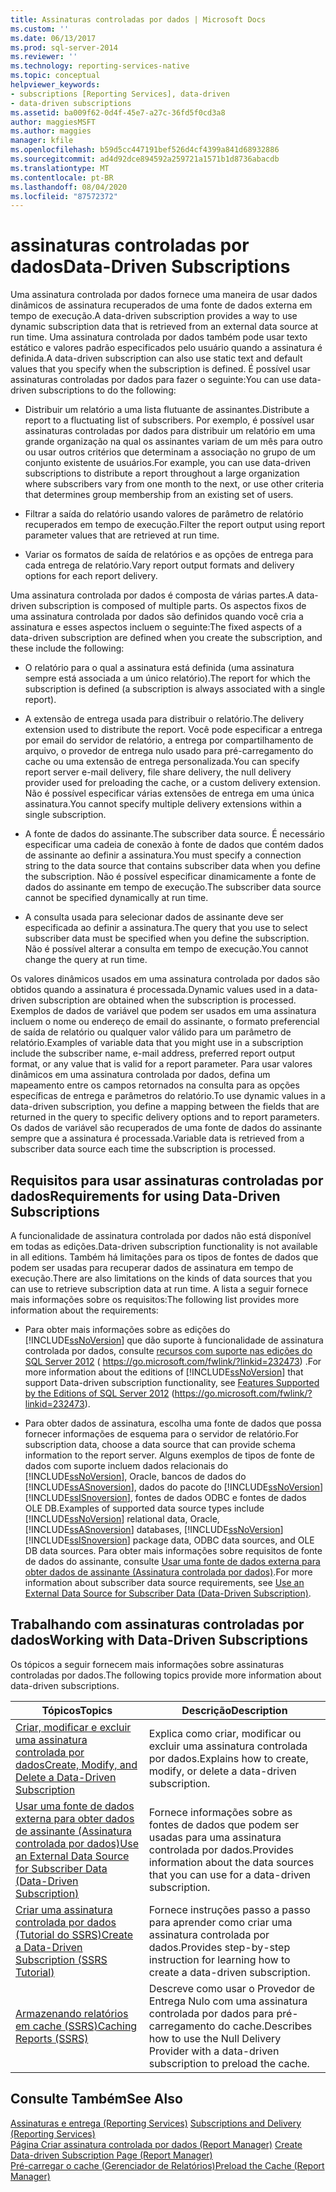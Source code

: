 ```yaml
---
title: Assinaturas controladas por dados | Microsoft Docs
ms.custom: ''
ms.date: 06/13/2017
ms.prod: sql-server-2014
ms.reviewer: ''
ms.technology: reporting-services-native
ms.topic: conceptual
helpviewer_keywords:
- subscriptions [Reporting Services], data-driven
- data-driven subscriptions
ms.assetid: ba009f62-0d4f-45e7-a27c-36fd5f0cd3a8
author: maggiesMSFT
ms.author: maggies
manager: kfile
ms.openlocfilehash: b59d5cc447191bef526d4cf4399a841d68932886
ms.sourcegitcommit: ad4d92dce894592a259721a1571b1d8736abacdb
ms.translationtype: MT
ms.contentlocale: pt-BR
ms.lasthandoff: 08/04/2020
ms.locfileid: "87572372"
---
```

# <a name="data-driven-subscriptions"></a><span data-ttu-id="f5cd2-102">assinaturas controladas por dados</span><span class="sxs-lookup"><span data-stu-id="f5cd2-102">Data-Driven Subscriptions</span></span>
  <span data-ttu-id="f5cd2-103">Uma assinatura controlada por dados fornece uma maneira de usar dados dinâmicos de assinatura recuperados de uma fonte de dados externa em tempo de execução.</span><span class="sxs-lookup"><span data-stu-id="f5cd2-103">A data-driven subscription provides a way to use dynamic subscription data that is retrieved from an external data source at run time.</span></span> <span data-ttu-id="f5cd2-104">Uma assinatura controlada por dados também pode usar texto estático e valores padrão especificados pelo usuário quando a assinatura é definida.</span><span class="sxs-lookup"><span data-stu-id="f5cd2-104">A data-driven subscription can also use static text and default values that you specify when the subscription is defined.</span></span> <span data-ttu-id="f5cd2-105">É possível usar assinaturas controladas por dados para fazer o seguinte:</span><span class="sxs-lookup"><span data-stu-id="f5cd2-105">You can use data-driven subscriptions to do the following:</span></span>  
  
-   <span data-ttu-id="f5cd2-106">Distribuir um relatório a uma lista flutuante de assinantes.</span><span class="sxs-lookup"><span data-stu-id="f5cd2-106">Distribute a report to a fluctuating list of subscribers.</span></span> <span data-ttu-id="f5cd2-107">Por exemplo, é possível usar assinaturas controladas por dados para distribuir um relatório em uma grande organização na qual os assinantes variam de um mês para outro ou usar outros critérios que determinam a associação no grupo de um conjunto existente de usuários.</span><span class="sxs-lookup"><span data-stu-id="f5cd2-107">For example, you can use data-driven subscriptions to distribute a report throughout a large organization where subscribers vary from one month to the next, or use other criteria that determines group membership from an existing set of users.</span></span>  
  
-   <span data-ttu-id="f5cd2-108">Filtrar a saída do relatório usando valores de parâmetro de relatório recuperados em tempo de execução.</span><span class="sxs-lookup"><span data-stu-id="f5cd2-108">Filter the report output using report parameter values that are retrieved at run time.</span></span>  
  
-   <span data-ttu-id="f5cd2-109">Variar os formatos de saída de relatórios e as opções de entrega para cada entrega de relatório.</span><span class="sxs-lookup"><span data-stu-id="f5cd2-109">Vary report output formats and delivery options for each report delivery.</span></span>  
  
 <span data-ttu-id="f5cd2-110">Uma assinatura controlada por dados é composta de várias partes.</span><span class="sxs-lookup"><span data-stu-id="f5cd2-110">A data-driven subscription is composed of multiple parts.</span></span> <span data-ttu-id="f5cd2-111">Os aspectos fixos de uma assinatura controlada por dados são definidos quando você cria a assinatura e esses aspectos incluem o seguinte:</span><span class="sxs-lookup"><span data-stu-id="f5cd2-111">The fixed aspects of a data-driven subscription are defined when you create the subscription, and these include the following:</span></span>  
  
-   <span data-ttu-id="f5cd2-112">O relatório para o qual a assinatura está definida (uma assinatura sempre está associada a um único relatório).</span><span class="sxs-lookup"><span data-stu-id="f5cd2-112">The report for which the subscription is defined (a subscription is always associated with a single report).</span></span>  
  
-   <span data-ttu-id="f5cd2-113">A extensão de entrega usada para distribuir o relatório.</span><span class="sxs-lookup"><span data-stu-id="f5cd2-113">The delivery extension used to distribute the report.</span></span> <span data-ttu-id="f5cd2-114">Você pode especificar a entrega por email do servidor de relatório, a entrega por compartilhamento de arquivo, o provedor de entrega nulo usado para pré-carregamento do cache ou uma extensão de entrega personalizada.</span><span class="sxs-lookup"><span data-stu-id="f5cd2-114">You can specify report server e-mail delivery, file share delivery, the null delivery provider used for preloading the cache, or a custom delivery extension.</span></span> <span data-ttu-id="f5cd2-115">Não é possível especificar várias extensões de entrega em uma única assinatura.</span><span class="sxs-lookup"><span data-stu-id="f5cd2-115">You cannot specify multiple delivery extensions within a single subscription.</span></span>  
  
-   <span data-ttu-id="f5cd2-116">A fonte de dados do assinante.</span><span class="sxs-lookup"><span data-stu-id="f5cd2-116">The subscriber data source.</span></span> <span data-ttu-id="f5cd2-117">É necessário especificar uma cadeia de conexão à fonte de dados que contém dados de assinante ao definir a assinatura.</span><span class="sxs-lookup"><span data-stu-id="f5cd2-117">You must specify a connection string to the data source that contains subscriber data when you define the subscription.</span></span> <span data-ttu-id="f5cd2-118">Não é possível especificar dinamicamente a fonte de dados do assinante em tempo de execução.</span><span class="sxs-lookup"><span data-stu-id="f5cd2-118">The subscriber data source cannot be specified dynamically at run time.</span></span>  
  
-   <span data-ttu-id="f5cd2-119">A consulta usada para selecionar dados de assinante deve ser especificada ao definir a assinatura.</span><span class="sxs-lookup"><span data-stu-id="f5cd2-119">The query that you use to select subscriber data must be specified when you define the subscription.</span></span> <span data-ttu-id="f5cd2-120">Não é possível alterar a consulta em tempo de execução.</span><span class="sxs-lookup"><span data-stu-id="f5cd2-120">You cannot change the query at run time.</span></span>  
  
 <span data-ttu-id="f5cd2-121">Os valores dinâmicos usados em uma assinatura controlada por dados são obtidos quando a assinatura é processada.</span><span class="sxs-lookup"><span data-stu-id="f5cd2-121">Dynamic values used in a data-driven subscription are obtained when the subscription is processed.</span></span> <span data-ttu-id="f5cd2-122">Exemplos de dados de variável que podem ser usados em uma assinatura incluem o nome ou endereço de email do assinante, o formato preferencial de saída de relatório ou qualquer valor válido para um parâmetro de relatório.</span><span class="sxs-lookup"><span data-stu-id="f5cd2-122">Examples of variable data that you might use in a subscription include the subscriber name, e-mail address, preferred report output format, or any value that is valid for a report parameter.</span></span> <span data-ttu-id="f5cd2-123">Para usar valores dinâmicos em uma assinatura controlada por dados, defina um mapeamento entre os campos retornados na consulta para as opções específicas de entrega e parâmetros do relatório.</span><span class="sxs-lookup"><span data-stu-id="f5cd2-123">To use dynamic values in a data-driven subscription, you define a mapping between the fields that are returned in the query to specific delivery options and to report parameters.</span></span> <span data-ttu-id="f5cd2-124">Os dados de variável são recuperados de uma fonte de dados do assinante sempre que a assinatura é processada.</span><span class="sxs-lookup"><span data-stu-id="f5cd2-124">Variable data is retrieved from a subscriber data source each time the subscription is processed.</span></span>  
  
## <a name="requirements-for-using-data-driven-subscriptions"></a><span data-ttu-id="f5cd2-125">Requisitos para usar assinaturas controladas por dados</span><span class="sxs-lookup"><span data-stu-id="f5cd2-125">Requirements for using Data-Driven Subscriptions</span></span>  
 <span data-ttu-id="f5cd2-126">A funcionalidade de assinatura controlada por dados não está disponível em todas as edições.</span><span class="sxs-lookup"><span data-stu-id="f5cd2-126">Data-driven subscription functionality is not available in all editions.</span></span> <span data-ttu-id="f5cd2-127">Também há limitações para os tipos de fontes de dados que podem ser usadas para recuperar dados de assinatura em tempo de execução.</span><span class="sxs-lookup"><span data-stu-id="f5cd2-127">There are also limitations on the kinds of data sources that you can use to retrieve subscription data at run time.</span></span> <span data-ttu-id="f5cd2-128">A lista a seguir fornece mais informações sobre os requisitos:</span><span class="sxs-lookup"><span data-stu-id="f5cd2-128">The following list provides more information about the requirements:</span></span>  
  
-   <span data-ttu-id="f5cd2-129">Para obter mais informações sobre as edições do [!INCLUDE[ssNoVersion](../../includes/ssnoversion-md.md)] que dão suporte à funcionalidade de assinatura controlada por dados, consulte [recursos com suporte nas edições do SQL Server 2012](https://go.microsoft.com/fwlink/?linkid=232473) ( https://go.microsoft.com/fwlink/?linkid=232473) .</span><span class="sxs-lookup"><span data-stu-id="f5cd2-129">For more information about the editions of [!INCLUDE[ssNoVersion](../../includes/ssnoversion-md.md)] that support Data-driven subscription functionality, see [Features Supported by the Editions of SQL Server 2012](https://go.microsoft.com/fwlink/?linkid=232473) (https://go.microsoft.com/fwlink/?linkid=232473).</span></span>  
  
-   <span data-ttu-id="f5cd2-130">Para obter dados de assinatura, escolha uma fonte de dados que possa fornecer informações de esquema para o servidor de relatório.</span><span class="sxs-lookup"><span data-stu-id="f5cd2-130">For subscription data, choose a data source that can provide schema information to the report server.</span></span> <span data-ttu-id="f5cd2-131">Alguns exemplos de tipos de fonte de dados com suporte incluem dados relacionais do [!INCLUDE[ssNoVersion](../../includes/ssnoversion-md.md)], Oracle, bancos de dados do [!INCLUDE[ssASnoversion](../../includes/ssasnoversion-md.md)], dados do pacote do [!INCLUDE[ssNoVersion](../../includes/ssnoversion-md.md)] [!INCLUDE[ssISnoversion](../../includes/ssisnoversion-md.md)], fontes de dados ODBC e fontes de dados OLE DB.</span><span class="sxs-lookup"><span data-stu-id="f5cd2-131">Examples of supported data source types include [!INCLUDE[ssNoVersion](../../includes/ssnoversion-md.md)] relational data, Oracle, [!INCLUDE[ssASnoversion](../../includes/ssasnoversion-md.md)] databases, [!INCLUDE[ssNoVersion](../../includes/ssnoversion-md.md)] [!INCLUDE[ssISnoversion](../../includes/ssisnoversion-md.md)] package data, ODBC data sources, and OLE DB data sources.</span></span> <span data-ttu-id="f5cd2-132">Para obter mais informações sobre requisitos de fonte de dados do assinante, consulte [Usar uma fonte de dados externa para obter dados de assinante &#40;Assinatura controlada por dados&#41;](use-an-external-data-source-for-subscriber-data-data-driven-subscription.md).</span><span class="sxs-lookup"><span data-stu-id="f5cd2-132">For more information about subscriber data source requirements, see [Use an External Data Source for Subscriber Data &#40;Data-Driven Subscription&#41;](use-an-external-data-source-for-subscriber-data-data-driven-subscription.md).</span></span>  
  
## <a name="working-with-data-driven-subscriptions"></a><span data-ttu-id="f5cd2-133">Trabalhando com assinaturas controladas por dados</span><span class="sxs-lookup"><span data-stu-id="f5cd2-133">Working with Data-Driven Subscriptions</span></span>  
 <span data-ttu-id="f5cd2-134">Os tópicos a seguir fornecem mais informações sobre assinaturas controladas por dados.</span><span class="sxs-lookup"><span data-stu-id="f5cd2-134">The following topics provide more information about data-driven subscriptions.</span></span>  
  
|<span data-ttu-id="f5cd2-135">Tópicos</span><span class="sxs-lookup"><span data-stu-id="f5cd2-135">Topics</span></span>|<span data-ttu-id="f5cd2-136">Descrição</span><span class="sxs-lookup"><span data-stu-id="f5cd2-136">Description</span></span>|  
|------------|-----------------|  
|[<span data-ttu-id="f5cd2-137">Criar, modificar e excluir uma assinatura controlada por dados</span><span class="sxs-lookup"><span data-stu-id="f5cd2-137">Create, Modify, and Delete a Data-Driven Subscription</span></span>](data-driven-subscriptions.md)|<span data-ttu-id="f5cd2-138">Explica como criar, modificar ou excluir uma assinatura controlada por dados.</span><span class="sxs-lookup"><span data-stu-id="f5cd2-138">Explains how to create, modify, or delete a data-driven subscription.</span></span>|  
|[<span data-ttu-id="f5cd2-139">Usar uma fonte de dados externa para obter dados de assinante &#40;Assinatura controlada por dados&#41;</span><span class="sxs-lookup"><span data-stu-id="f5cd2-139">Use an External Data Source for Subscriber Data &#40;Data-Driven Subscription&#41;</span></span>](use-an-external-data-source-for-subscriber-data-data-driven-subscription.md)|<span data-ttu-id="f5cd2-140">Fornece informações sobre as fontes de dados que podem ser usadas para uma assinatura controlada por dados.</span><span class="sxs-lookup"><span data-stu-id="f5cd2-140">Provides information about the data sources that you can use for a data-driven subscription.</span></span>|  
|[<span data-ttu-id="f5cd2-141">Criar uma assinatura controlada por dados &#40;Tutorial do SSRS&#41;</span><span class="sxs-lookup"><span data-stu-id="f5cd2-141">Create a Data-Driven Subscription &#40;SSRS Tutorial&#41;</span></span>](../create-a-data-driven-subscription-ssrs-tutorial.md)|<span data-ttu-id="f5cd2-142">Fornece instruções passo a passo para aprender como criar uma assinatura controlada por dados.</span><span class="sxs-lookup"><span data-stu-id="f5cd2-142">Provides step-by-step instruction for learning how to create a data-driven subscription.</span></span>|  
|[<span data-ttu-id="f5cd2-143">Armazenando relatórios em cache &#40;SSRS&#41;</span><span class="sxs-lookup"><span data-stu-id="f5cd2-143">Caching Reports &#40;SSRS&#41;</span></span>](../report-server/caching-reports-ssrs.md)|<span data-ttu-id="f5cd2-144">Descreve como usar o Provedor de Entrega Nulo com uma assinatura controlada por dados para pré-carregamento do cache.</span><span class="sxs-lookup"><span data-stu-id="f5cd2-144">Describes how to use the Null Delivery Provider with a data-driven subscription to preload the cache.</span></span>|  
  
## <a name="see-also"></a><span data-ttu-id="f5cd2-145">Consulte Também</span><span class="sxs-lookup"><span data-stu-id="f5cd2-145">See Also</span></span>  
 <span data-ttu-id="f5cd2-146">[Assinaturas e entrega &#40;Reporting Services&#41;](subscriptions-and-delivery-reporting-services.md) </span><span class="sxs-lookup"><span data-stu-id="f5cd2-146">[Subscriptions and Delivery &#40;Reporting Services&#41;](subscriptions-and-delivery-reporting-services.md) </span></span>  
 <span data-ttu-id="f5cd2-147">[Página Criar assinatura controlada por dados &#40;Report Manager&#41;](../create-data-driven-subscription-page-report-manager.md) </span><span class="sxs-lookup"><span data-stu-id="f5cd2-147">[Create Data-driven Subscription Page &#40;Report Manager&#41;](../create-data-driven-subscription-page-report-manager.md) </span></span>  
 [<span data-ttu-id="f5cd2-148">Pré-carregar o cache &#40;Gerenciador de Relatórios&#41;</span><span class="sxs-lookup"><span data-stu-id="f5cd2-148">Preload the Cache &#40;Report Manager&#41;</span></span>](../report-server/preload-the-cache-report-manager.md)  
  
  
